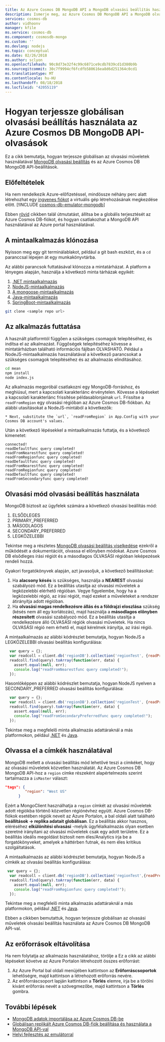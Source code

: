 ```yaml
---
title: Az Azure Cosmos DB MongoDB API a MongoDB olvasási beállítás használata |} A Microsoft Docs
description: Ismerje meg, az Azure Cosmos DB MongoDB API a MongoDB olvasási beállítás használata
services: cosmos-db
author: vidhoonv
manager: kfile
ms.service: cosmos-db
ms.component: cosmosdb-mongo
ms.custom: ''
ms.devlang: nodejs
ms.topic: conceptual
ms.date: 02/26/2018
ms.author: sclyon
ms.openlocfilehash: 90c8d73e32f4c99c6871ce9cdb7839cd1d380b9b
ms.sourcegitcommit: 30c7f9994cf6fcdfb580616ea8d6d251364c0cd1
ms.translationtype: MT
ms.contentlocale: hu-HU
ms.lasthandoff: 08/18/2018
ms.locfileid: "42055119"
---
```

# <a name="how-to-globally-distribute-reads-using-read-preference-with-the-azure-cosmos-db-mongodb-api"></a>Hogyan terjessze globálisan olvasási beállítás használata az Azure Cosmos DB MongoDB API-olvasások 

Ez a cikk bemutatja, hogyan terjessze globálisan az olvasási műveletek használatával [MongoDB olvasási beállítás](https://docs.mongodb.com/manual/core/read-preference/) és az Azure Cosmos DB MongoDB API-beállítások. 

## <a name="prerequisites"></a>Előfeltételek 
Ha nem rendelkezik Azure-előfizetéssel, mindössze néhány perc alatt létrehozhat egy [ingyenes fiókot](https://azure.microsoft.com/free/?WT.mc_id=A261C142F) a virtuális gép létrehozásának megkezdése előtt. 
[!INCLUDE [cosmos-db-emulator-mongodb](../../includes/cosmos-db-emulator-mongodb.md)]

Ebben [rövid](tutorial-global-distribution-mongodb.md) cikkben talál útmutatást, állítsa be a globális terjesztését az Azure Cosmos DB-fiókot, és hogyan csatlakozhat a MongoDB API használatával az Azure portal használatával.

## <a name="clone-the-sample-application"></a>A mintaalkalmazás klónozása

Nyisson meg egy git terminálablakot, például a git bash eszközt, és a `cd` paranccsal lépejen át egy munkakönyvtárba.  

Az alábbi parancsok futtatásával klónozza a mintatárházat. A platform a lényeges alapján, használja a következő minta tárházak egyikét:

1. [.NET mintaalkalmazás](https://github.com/Azure-Samples/azure-cosmos-db-mongodb-dotnet-geo-readpreference)
2. [NodeJS-mintaalkalmazás]( https://github.com/Azure-Samples/azure-cosmos-db-mongodb-node-geo-readpreference)
3. [A mongoose-mintaalkalmazás](https://github.com/Azure-Samples/azure-cosmos-db-mongodb-mongoose-geo-readpreference)
4. [Java-mintaalkalmazás](https://github.com/Azure-Samples/azure-cosmos-db-mongodb-java-geo-readpreference)
5. [SpringBoot-mintaalkalmazás](https://github.com/Azure-Samples/azure-cosmos-db-mongodb-spring)


```bash
git clone <sample repo url>
```

## <a name="run-the-application"></a>Az alkalmazás futtatása

A használt platformtól függően a szükséges csomagok telepítéséhez, és indítsa el az alkalmazást. Függőségek telepítéséhez kövesse a mintatárházban található információs fájlban OLVASHATÓ. Például a NodeJS-mintaalkalmazás használatával a következő parancsokat a szükséges csomagok telepítéséhez és az alkalmazás elindításához.

```bash
cd mean
npm install
node index.js
```
Az alkalmazás megpróbál csatlakozni egy MongoDB-forráshoz, és meghiúsul, mert a kapcsolati karakterlánc érvénytelen. Kövesse a lépéseket a kapcsolati karakterlánc frissítése példasablonjainak `url`. Frissítse a `readFromRegion` egy olvasási régióban az Azure Cosmos DB-fiókban. Az alábbi utasításokat a NodeJS-mintából a következők:

```
* Next, substitute the `url`, `readFromRegion` in App.Config with your Cosmos DB account's values. 
```

Után a következő lépésekkel a mintaalkalmazás futtatja, és a következő kimenetet:

```
connected!
readDefaultfunc query completed!
readFromNearestfunc query completed!
readFromRegionfunc query completed!
readDefaultfunc query completed!
readFromNearestfunc query completed!
readFromRegionfunc query completed!
readDefaultfunc query completed!
readFromSecondaryfunc query completed!
```

## <a name="read-using-read-preference-mode"></a>Olvasási mód olvasási beállítás használata

MongoDB biztosít az ügyfelek számára a következő olvasási beállítás mód:

1. ELSŐDLEGES
2. PRIMARY_PREFERRED
3. MÁSODLAGOS
4. SECONDARY_PREFERRED
5. LEGKÖZELEBBI

Tekintse meg a részletes [MongoDB olvasási beállítás viselkedése](https://docs.mongodb.com/manual/core/read-preference-mechanics/#replica-set-read-preference-behavior) ezekről a működését a dokumentációt, olvassa el előnyben módokat. Azure Cosmos DB elsődleges írási régiót és a másodlagos OLVASÁSI régióban leképezések rendeli hozzá.

Gyakori forgatókönyvek alapján, azt javasoljuk, a következő beállításokat:

1. Ha **alacsony késés** is szükséges, használja a **NEAREST** olvasási szabályozó mód. Ez a beállítás utasítja az olvasási műveletek a legközelebbi elérhető régióban. Vegye figyelembe, hogy ha a legközelebbi régió, az írási régiót, majd ezeket a műveleteket a rendszer átirányítja adott régióban.
2. Ha **olvasási magas rendelkezésre állás és a földrajzi eloszlása** szükség (késés nem áll egy korlátozás), majd használja a **másodlagos előnyben részesített** olvasási szabályozó mód. Ez a beállítás utasítja a rendelkezésre álló OLVASÁSI régiók olvasási műveletek. Ha nincs OLVASÁSI régió nem érhető el, majd kérelmek irányítja, az írási régió.

A mintaalkalmazás az alábbi kódrészlet bemutatja, hogyan NodeJS a LEGKÖZELEBBI olvasási beállítás konfigurálása:

```javascript
  var query = {};
  var readcoll = client.db('regionDB').collection('regionTest', {readPreference: ReadPreference.NEAREST});
  readcoll.find(query).toArray(function(err, data) {
    assert.equal(null, err);
    console.log("readFromNearestfunc query completed!");
  });
```

Hasonlóképpen az alábbi kódrészlet bemutatja, hogyan NodeJS nyelven a SECONDARY_PREFERRED olvasási beállítás konfigurálása:

```javascript
  var query = {};
  var readcoll = client.db('regionDB').collection('regionTest', {readPreference: ReadPreference.SECONDARY_PREFERRED});
  readcoll.find(query).toArray(function(err, data) {
    assert.equal(null, err);
    console.log("readFromSecondaryPreferredfunc query completed!");
  });
```

Tekintse meg a megfelelő minta alkalmazás adattáraknál a más platformokon, például [.NET](https://github.com/Azure-Samples/azure-cosmos-db-mongodb-dotnet-geo-readpreference) és [Java](https://github.com/Azure-Samples/azure-cosmos-db-mongodb-java-geo-readpreference).

## <a name="read-using-tags"></a>Olvassa el a címkék használatával

MongoDB mellett a olvasási beállítás mód lehetővé teszi a címkéket, hogy az olvasási műveletek közvetlen használatát. Az Azure Cosmos DB MongoDB API-hoz a `region` címke részeként alapértelmezés szerint tartalmazza a `isMaster` választ:

```json
"tags": {
         "region": "West US"
      }
```

Ezért a MongoClient használhatja a `region` címkét az olvasási műveletek adott régiókba történő közvetlen régiónévhez együtt. Azure Cosmos DB-fiókok esetében régiók neveit az Azure Portalon, a bal oldali alatt található **beállítások -> replika adatait globálisan**. Ez a beállítás akkor hasznos, eléréséhez **elkülönítési olvasási** -melyik ügyfélalkalmazás olyan esetben szeretné irányítani az olvasási műveletek csak egy adott területre. Ez a beállítás ideális megoldást biztosít nem éles/Analytics írja be a forgatókönyveket, amelyek a háttérben futnak, és nem éles kritikus szolgáltatások.

A mintaalkalmazás az alábbi kódrészlet bemutatja, hogyan NodeJS a címkék az olvasási beállítás konfigurálása:

```javascript
 var query = {};
  var readcoll = client.db('regionDB').collection('regionTest',{readPreference: new ReadPreference(ReadPreference.SECONDARY_PREFERRED, {"region": "West US"})});
  readcoll.find(query).toArray(function(err, data) {
    assert.equal(null, err);
    console.log("readFromRegionfunc query completed!");
  });
```

Tekintse meg a megfelelő minta alkalmazás adattáraknál a más platformokon, például [.NET](https://github.com/Azure-Samples/azure-cosmos-db-mongodb-dotnet-geo-readpreference) és [Java](https://github.com/Azure-Samples/azure-cosmos-db-mongodb-java-geo-readpreference).

Ebben a cikkben bemutattuk, hogyan terjessze globálisan az olvasási műveletek olvasási beállítás használata az Azure Cosmos DB MongoDB API-val.

## <a name="clean-up-resources"></a>Az erőforrások eltávolítása

Ha nem folytatja az alkalmazás használatához, törölje a Ez a cikk az alábbi lépéseket követve az Azure Portalon létrehozott összes erőforrást:

1. Az Azure Portal bal oldali menüjében kattintson az **Erőforráscsoportok** lehetőségre, majd kattintson a létrehozott erőforrás nevére. 
2. Az erőforráscsoport lapján kattintson a **Törlés** elemre, írja be a törölni kívánt erőforrás nevét a szövegmezőbe, majd kattintson a **Törlés** gombra.

## <a name="next-steps"></a>További lépések

* [MongoDB adatok importálása az Azure Cosmos DB-be](mongodb-migrate.md)
* [Globálisan replikált Azure Cosmos DB-fiók beállítása és használata a MongoDB API-val](tutorial-global-distribution-mongodb.md)
* [Helyi fejlesztés az emulátorral](local-emulator.md)
